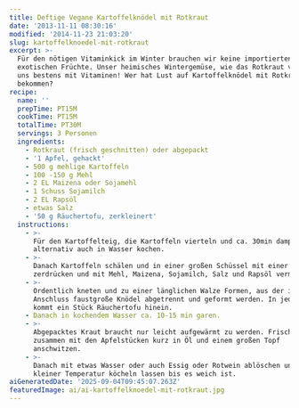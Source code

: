 ```yaml
---
title: Deftige Vegane Kartoffelknödel mit Rotkraut
date: '2013-11-11 08:30:16'
modified: '2014-11-23 21:03:20'
slug: kartoffelknoedel-mit-rotkraut
excerpt: >-
  Für den nötigen Vitaminkick im Winter brauchen wir keine importierten
  exotischen Früchte. Unser heimisches Wintergemüse, wie das Rotkraut versorgt
  uns bestens mit Vitaminen! Wer hat Lust auf Kartoffelknödel mit Rotkraut
  bekommen?
recipe:
  name: ''
  prepTime: PT15M
  cookTime: PT15M
  totalTime: PT30M
  servings: 3 Personen
  ingredients:
    - Rotkraut (frisch geschnitten) oder abgepackt
    - '1 Apfel, gehackt'
    - 500 g mehlige Kartoffeln
    - 100 -150 g Mehl
    - 2 EL Maizena oder Sojamehl
    - 1 Schuss Sojamilch
    - 2 EL Rapsöl
    - etwas Salz
    - '50 g Räuchertofu, zerkleinert'
  instructions:
    - >-
      Für den Kartoffelteig, die Kartoffeln vierteln und ca. 30min dampfgaren,
      alternativ auch in Wasser kochen.
    - >-
      Danach Kartoffeln schälen und in einer großen Schüssel mit einer Gabel
      zerdrücken und mit Mehl, Maizena, Sojamilch, Salz und Rapsöl vermischen.
    - >-
      Ordentlich kneten und zu einer länglichen Walze Formen, aus der im
      Anschluss faustgroße Knödel abgetrennt und geformt werden. In jedes Knödel
      kommt ein Stück Räuchertofu hinein.
    - Danach in kochendem Wasser ca. 10-15 min garen.
    - >-
      Abgepacktes Kraut braucht nur leicht aufgewärmt zu werden. Frisches Kraut
      zusammen mit den Apfelstücken kurz in Öl und einem großen Topf
      anschwitzen.
    - >-
      Danach mit etwas Wasser oder auch Essig oder Rotwein ablöschen und bei
      kleiner Temperatur köcheln lassen bis es weich ist.
aiGeneratedDate: '2025-09-04T09:45:07.263Z'
featuredImage: ai/ai-kartoffelknoedel-mit-rotkraut.jpg
---
```


